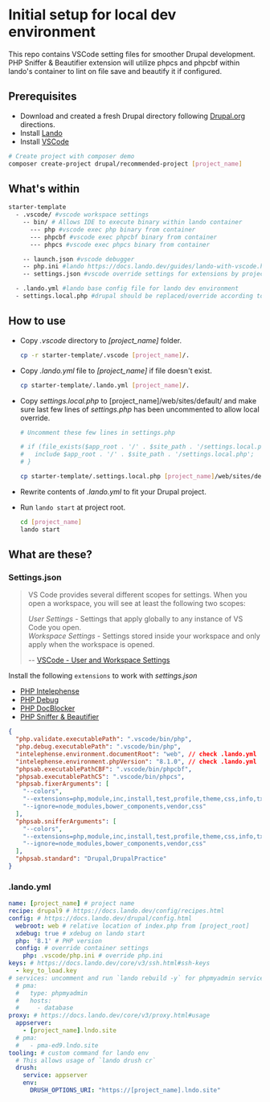 # Initial setup for local dev environment

This repo contains VSCode setting files for smoother Drupal development.
PHP Sniffer & Beautifier extension will utilize phpcs and phpcbf within lando's container to lint on file save and beautify it if configured.

## Prerequisites
* Download and created a fresh Drupal directory following [Drupal.org](https://www.drupal.org/download) directions.
* Install [Lando](https://docs.lando.dev/getting-started/installation.html)
* Install [VSCode](https://code.visualstudio.com/Download)

```sh
# Create project with composer demo
composer create-project drupal/recommended-project [project_name] 
```

## What's within

```sh
starter-template
  - .vscode/ #vscode workspace settings
    -- bin/ # Allows IDE to execute binary within lando container
      --- php #vscode exec php binary from container
      --- phpcbf #vscode exec phpcbf binary from container
      --- phpcs #vscode exec phpcs binary from container

    -- launch.json #vscode debugger
    -- php.ini #lando https://docs.lando.dev/guides/lando-with-vscode.html
    -- settings.json #vscode override settings for extensions by project

  - .lando.yml #lando base config file for lando dev environment
  - settings.local.php #drupal should be replaced/override according to personal setup.
```

## How to use

* Copy *.vscode* directory to *[project_name]* folder.
  ```sh
  cp -r starter-template/.vscode [project_name]/.
  ```

* Copy *.lando.yml* file to *[project_name]* if file doesn't exist.
  ```sh
  cp starter-template/.lando.yml [project_name]/.
  ```

* Copy *settings.local.php* to [project_name]/web/sites/default/ and make sure last few lines of *settings.php* has been uncommented to allow local override.
  ```php
  # Uncomment these few lines in settings.php
  
  # if (file_exists($app_root . '/' . $site_path . '/settings.local.php')) {
  #   include $app_root . '/' . $site_path . '/settings.local.php';
  # }
  ```
  ```sh
  cp starter-template/.settings.local.php [project_name]/web/sites/default/.
  ```

* Rewrite contents of *.lando.yml* to fit your Drupal project.
* Run `lando start` at project root.
  ```sh
  cd [project_name]
  lando start
  ```

## What are these?

### Settings.json

>VS Code provides several different scopes for settings. When you open a workspace, you will see at least the following two scopes:
>
>*User Settings* - Settings that apply globally to any instance of VS Code you open.<br>
*Workspace Settings* - Settings stored inside your workspace and only apply when the workspace is opened.
>
> -- [VSCode - User and Workspace Settings](https://code.visualstudio.com/docs/getstarted/settings)

Install the following `extensions` to work with *settings.json*

* [PHP Intelephense](https://marketplace.visualstudio.com/items?itemName=bmewburn.vscode-intelephense-client)
* [PHP Debug](https://marketplace.visualstudio.com/items?itemName=xdebug.php-debug)
* [PHP DocBlocker](https://marketplace.visualstudio.com/items?itemName=neilbrayfield.php-docblocker)
* [PHP Sniffer & Beautifier](https://marketplace.visualstudio.com/items?itemName=ValeryanM.vscode-phpsab)

```json
{
  "php.validate.executablePath": ".vscode/bin/php",
  "php.debug.executablePath": ".vscode/bin/php",
  "intelephense.environment.documentRoot": "web", // check .lando.yml
  "intelephense.environment.phpVersion": "8.1.0", // check .lando.yml
  "phpsab.executablePathCBF": ".vscode/bin/phpcbf",
  "phpsab.executablePathCS": ".vscode/bin/phpcs",
  "phpsab.fixerArguments": [
    "--colors",
    "--extensions=php,module,inc,install,test,profile,theme,css,info,txt,md,yml",
    "--ignore=node_modules,bower_components,vendor,css"
  ],
  "phpsab.snifferArguments": [
    "--colors",
    "--extensions=php,module,inc,install,test,profile,theme,css,info,txt,md,yml",
    "--ignore=node_modules,bower_components,vendor,css"
  ],
  "phpsab.standard": "Drupal,DrupalPractice"
}
```

### .lando.yml

```yaml
name: [project_name] # project name
recipe: drupal9 # https://docs.lando.dev/config/recipes.html
config: # https://docs.lando.dev/drupal/config.html
  webroot: web # relative location of index.php from [project_root]
  xdebug: true # xdebug on lando start
  php: '8.1' # PHP version
  config: # override container settings
    php: .vscode/php.ini # override php.ini
keys: # https://docs.lando.dev/core/v3/ssh.html#ssh-keys
  - key_to_load.key
# services: uncomment and run `lando rebuild -y` for phpmyadmin service
  # pma:
  #   type: phpmyadmin
  #   hosts:
  #     - database
proxy: # https://docs.lando.dev/core/v3/proxy.html#usage
  appserver:
    - [project_name].lndo.site
  # pma:
  #   - pma-ed9.lndo.site
tooling: # custom command for lando env
  # This allows usage of `lando drush cr`
  drush:
    service: appserver
    env:
      DRUSH_OPTIONS_URI: "https://[project_name].lndo.site"

```